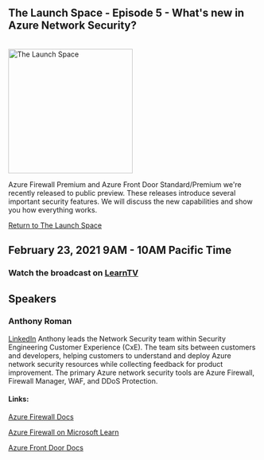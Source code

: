 ## The Launch Space - Episode 5 - What's new in Azure Network Security?
<br/>
<img src="../media/LaunchSpace_Logo-Large_github.png" ant="launchspace logo" title="The Launch Space" width="250">

Azure Firewall Premium and Azure Front Door Standard/Premium we're recently released to public preview. These releases introduce several important security features. We will discuss the new capabilities and show you how everything works.

[Return to The Launch Space](../README.md)
<br/>

## February 23, 2021 9AM - 10AM Pacific Time

### Watch the broadcast on [LearnTV](http://aka.ms/learntv)

## Speakers 
### Anthony Roman
[LinkedIn](https://www.linkedin.com/in/anthonydroman/)
Anthony leads the Network Security team within Security Engineering Customer Experience (CxE). The team sits between customers and developers, helping customers to understand and deploy Azure network security resources while collecting feedback for product improvement. The primary Azure network security tools are Azure Firewall, Firewall Manager, WAF, and DDoS Protection.


#### Links: 
[Azure Firewall Docs](https://docs.microsoft.com/en-us/azure/firewall/)

[Azure Firewall on Microsoft Learn](https://docs.microsoft.com/en-us/learn/modules/introduction-azure-firewall/)

[Azure Front Door Docs](https://docs.microsoft.com/en-us/azure/frontdoor/)


